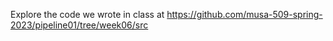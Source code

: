 Explore the code we wrote in class at https://github.com/musa-509-spring-2023/pipeline01/tree/week06/src